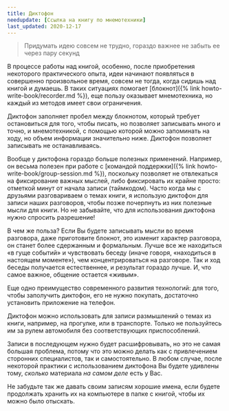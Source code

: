 ```yaml
---
title: Диктофон
needupdate: [Ссылка на книгу по мнемотехники]
last_updated: 2020-12-17
---
```


> Придумать идею совсем не трудно, гораздо важнее не забыть ее через
> пару секунд

В процессе работы над книгой, особенно, после приобретения некоторого
практического опыта, идеи начинают появляться в совершенно
произвольное время, совсем не тогда, когда сидишь над книгой и
думаешь.  В таких ситуациях помогает [блокнот]({% link
howto-write-book/recorder.md %}), еще пользу оказывает мнемотехника,
но каждый из методов имеет свои ограничения.

Диктофон заполняет пробел между блокнотом, который требует
остановиться для того, чтобы писать, но позволяет записывать много и
точно, и мнемотехникой, с помощью которой можно запоминать на ходу, но
объем информации значительно ниже.  Диктофон позволяет записывать не
останавливаясь.

Вообще у диктофона гораздо больше полезных применений.  Например, он
весьма полезен при работе с [командой поддержки]({% link
howto-write-book/group-session.md %}), поскольку позволяет не
отвлекаться на фиксирование важных мыслей, либо фиксировать их крайне
просто: отметкой минут от начала записи (таймкодом).  Часто когда мы с
друзьями разговариваем о темах книги, я использую диктофон для записи
наших разговоров, чтобы позже почерпнуть из них полезные мысли для
книги.  Но не забывайте, что для использования диктофона нужно
спросить разрешение!

В чем же польза?  Если Вы будете записывать мысли во время разговора,
даже приготовите блокнот, это изменит характер разговора, он станет
более сдержанным и формальным.  Лучше все же находиться «в гуще
событий» и чувствовать беседу (иначе говоря, «находиться в настоящем
моменте»), чем концентрироваться на разговоре.  Так и ход беседы
получается естественнее, и результат гораздо лучше.  И, что самое
важное, общение остается «живым».

Еще одно преимущество современного развития технологий: для того,
чтобы заполучить диктофон, его не нужно покупать, достаточно
установить приложение на телефон.

Диктофон можно использовать для записи размышлений о темах из книги,
например, на прогулке, или в транспорте.  Только не пользуйтесь им за
рулем автомобиля без соответствующих приспособлений.

Записи в последующем нужно будет расшифровывать, но это не самая
большая проблема, потому что это можно делать как с привлечением
сторонних специалистов, так и самостоятельно.  В любом случае, после
некоторой практики с использованием диктофона Вы будете удивлены тому,
*сколько* материала *на самом деле* есть у Вас.

Не забудьте так же давать своим записям хорошие имена, если будете
продолжать хранить их на компьютере в папке с книгой, чтобы их можно
было отыскать.
